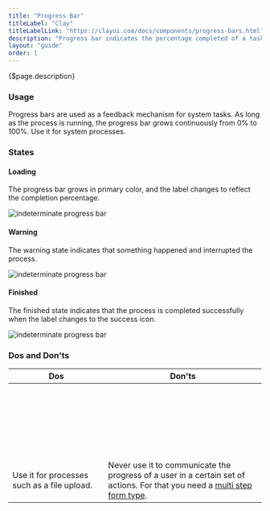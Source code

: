 ```yaml
---
title: "Progress Bar"
titleLabel: "Clay"
titleLabelLink: "https://clayui.com/docs/components/progress-bars.html"
description: "Progress bar indicates the percentage completed of a task."
layout: "guide"
order: 1
---
```


<div class="page-description">{$page.description}</div>

### Usage

Progress bars are used as a feedback mechanism for system tasks. As long as the process is running, the progress bar grows continuously from 0% to 100%. Use it for system processes.

### States

#### Loading
The progress bar grows in primary color, and the label changes to reflect the completion percentage.

![indeterminate progress bar](../../../images/ProgressBar30.jpg) 

#### Warning
The warning state indicates that something happened and interrupted the process.

![indeterminate progress bar](../../../images/ProgressBar70.jpg) 

#### Finished
The finished state indicates that the process is completed successfully when the label changes to the success icon.

![indeterminate progress bar](../../../images/ProgressBar100.jpg) 

### Dos and Don'ts

<table>
    <thead>
        <tr>
            <th>Dos</th>
            <th>Don'ts</th>
        </tr>
    </thead>
    <tbody>
        <tr>
            <td>
                <div class="d-flex align-items-center">
                    <svg class="lexicon-icon lexicon-icon-check do mr-3"><use xlink:href="/vendor/lexicon/icons.svg#check"></use></svg>
                    <span>Use it for processes such as a file upload.</span>
                </div>
            </td>
            <td>
                <div class="d-flex align-items-center">
                    <svg class="lexicon-icon lexicon-icon-times dont mr-3"><use xlink:href="/vendor/lexicon/icons.svg#times"></use></svg>
                    <span>Never use it to communicate the progress of a user in a certain set of actions. For that you need a <a href="https://lexicondesign.io/docs/patterns/Forms/multiStepForm.html">multi step form type</a>.</span>
                </div>
            </td>
        </tr>
    </tbody>
</table>